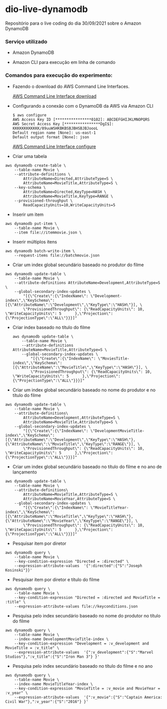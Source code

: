 # dio-live-dynamodb
Repositório para o live coding do dia 30/09/2021 sobre o Amazon DynamoDB

### Serviço utilizado
  - Amazon DynamoDB

    

  - Amazon CLI para execução em linha de comando

### Comandos para execução do experimento:

- Fazendo o download do AWS Command Line Interfaces.

   [AWS Command Line Interface download](https://docs.aws.amazon.com/cli/latest/userguide/getting-started-install.html)

- Configurando a conexão com o DynamoDB da AWS via Amazon CLI

   ```
   $ aws configure
   AWS Access Key ID [****************0102]: ABCDEFGHIJKLMNOPQRS
   AWS Secret Access Key [****************DgI$]: KKKKKKKKKKKK/89uuWSHKBKBSBJBHSBJBJoooL
   Default region name [None]: us-east-1
   Default output format [None]: json
   
   ```
   
   [AWS Command Line Interface configure](https://docs.aws.amazon.com/pt_br/cli/latest/userguide/cli-configure-quickstart.html#cli-configure-quickstart-region)


- Criar uma tabela

```
aws dynamodb create-table \
    --table-name Movie \
    --attribute-definitions \
        AttributeName=Directed,AttributeType=S \
        AttributeName=MovieTitle,AttributeType=S \
    --key-schema \
        AttributeName=Directed,KeyType=HASH \
        AttributeName=MovieTitle,KeyType=RANGE \
    --provisioned-throughput \
        ReadCapacityUnits=10,WriteCapacityUnits=5
```

- Inserir um item

```
aws dynamodb put-item \
    --table-name Movie \
    --item file://itemmovie.json \
```

- Inserir múltiplos itens

```
aws dynamodb batch-write-item \
    --request-items file://batchmovie.json
```

- Criar um index global secundário baseado no produtor do filme

```
aws dynamodb update-table \
    --table-name Movie \
    --attribute-definitions AttributeName=Development,AttributeType=S \
    --global-secondary-index-updates \
        "[{\"Create\":{\"IndexName\": \"Development-index\",\"KeySchema\":[{\"AttributeName\":\"Development\",\"KeyType\":\"HASH\"}], \
        \"ProvisionedThroughput\": {\"ReadCapacityUnits\": 10, \"WriteCapacityUnits\": 5      },\"Projection\":{\"ProjectionType\":\"ALL\"}}}]"
```

- Criar index baseado no título do filme

  ```
  aws dynamodb update-table \
      --table-name Movie \
      --attribute-definitions AttributeName=MovieTitle,AttributeType=S \
      --global-secondary-index-updates \
          "[{\"Create\":{\"IndexName\": \"MoviesTitle-index\",\"KeySchema\":[{\"AttributeName\":\"MovieTitle\",\"KeyType\":\"HASH\"}], \
          \"ProvisionedThroughput\": {\"ReadCapacityUnits\": 10, \"WriteCapacityUnits\": 5      },\"Projection\":{\"ProjectionType\":\"ALL\"}}}]"
  ```

  

- Criar um index global secundário baseado no nome do produtor e no título do filme

```
aws dynamodb update-table \
    --table-name Movie \
    --attribute-definitions\
        AttributeName=Development,AttributeType=S \
        AttributeName=MovieTitle,AttributeType=S \
    --global-secondary-index-updates \
        "[{\"Create\":{\"IndexName\": \"DevelopmentMovieTitle-index\",\"KeySchema\":[{\"AttributeName\":\"Development\",\"KeyType\":\"HASH\"}, {\"AttributeName\":\"MovieTitle\",\"KeyType\":\"RANGE\"}], \
        \"ProvisionedThroughput\": {\"ReadCapacityUnits\": 10, \"WriteCapacityUnits\": 5      },\"Projection\":{\"ProjectionType\":\"ALL\"}}}]"
```

- Criar um index global secundário baseado no título do filme e no ano de lançamento

```
aws dynamodb update-table \
    --table-name Movie \
    --attribute-definitions\
        AttributeName=MovieTitle,AttributeType=S \
        AttributeName=MovieYear,AttributeType=S \
    --global-secondary-index-updates \
        "[{\"Create\":{\"IndexName\": \"MovieTitleYear-index\",\"KeySchema\":[{\"AttributeName\":\"MovieTitle\",\"KeyType\":\"HASH\"}, {\"AttributeName\":\"MovieYear\",\"KeyType\":\"RANGE\"}], \
        \"ProvisionedThroughput\": {\"ReadCapacityUnits\": 10, \"WriteCapacityUnits\": 5      },\"Projection\":{\"ProjectionType\":\"ALL\"}}}]"
```

- Pesquisar item por diretor

```
aws dynamodb query \
    --table-name Movie \
    --key-condition-expression "Directed = :directed" \
    --expression-attribute-values  '{":directed":{"S":"Joseph Kosinski"}}'
```
- Pesquisar item por diretor e título do filme

```
aws dynamodb query \
    --table-name Movie \
    --key-condition-expression "Directed = :directed and MovieTitle = :title" \
    --expression-attribute-values file://keyconditions.json
```

- Pesquisa pelo index secundário baseado no nome do produtor no título do filme

```
aws dynamodb query \
    --table-name Movie \
    --index-name DevelopmentMovieTitle-index \
    --key-condition-expression "Development = :v_development and MovieTitle = :v_title" \
    --expression-attribute-values  '{":v_development":{"S":"Marvel Studios"},":v_title":{"S":"Iron Man 3"} }'
```

- Pesquisa pelo index secundário baseado no título do filme e no ano

```
aws dynamodb query \
    --table-name Movie \
    --index-name MovieTitleYear-index \
    --key-condition-expression "MovieTitle = :v_movie and MovieYear = :v_year" \
    --expression-attribute-values  '{":v_movie":{"S":"Captain America: Civil War"},":v_year":{"S":"2016"} }'
```
